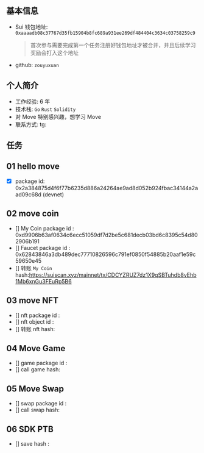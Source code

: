 ## 基本信息

- Sui 钱包地址: `0xaaaadb08c37767d35fb15904b8fc689a931ee269df484404c3634c03758259c9`
  > 首次参与需要完成第一个任务注册好钱包地址才被合并，并且后续学习奖励会打入这个地址
- github: `zouyuxuan`

## 个人简介

- 工作经验: 6 年
- 技术栈: `Go` `Rust` `Solidity`
- 对 Move 特别感兴趣，想学习 Move
- 联系方式: tg: 

## 任务

## 01 hello move

- [x] package id: 0x2a384875d4f6f77b6235d886a24264ae9ad8d052b924fbac34144a2aad09c68d (devnet)

## 02 move coin

- [] My Coin package id : 0xd9906b63af0634c6ecc51059df7d2be5c681decb03bd6c8395c54d802906b191
- [] Faucet package id : 0x62843846a3db489dec77710826596c791ef0850f54885b20aaf1e59c59650e45
- [] 转账 `My Coin` hash:https://suiscan.xyz/mainnet/tx/CDCYZRUZ7dz1X9qSBTuhdb8vEhb1Mb6xnGu3FEuRp5B6

## 03 move NFT

- [] nft package id :
- [] nft object id :
- [] 转账 nft hash:

## 04 Move Game

- [] game package id :
- [] call game hash:

## 05 Move Swap

- [] swap package id :
- [] call swap hash:

## 06 SDK PTB

- [] save hash :
